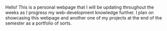 Hello! This is a personal webpage that I will be updating throughout the weeks as I progress my web-development knowledge further.
I plan on showcasing this webpage and another one of my projects at the end of the semester as a portfolio of sorts.
